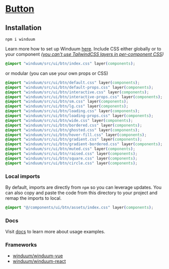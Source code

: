 # [Button](https://winduum.dev/docs/ui/button.html)

## Installation
```shell
npm i winduum
```
Learn more how to set up Winduum [here](https://winduum.dev/docs/).
Include CSS either globally or to your component _([you can't use TailwindCSS layers in per-component CSS](https://tailwindcss.com/docs/adding-custom-styles#layers-and-per-component-css))_

```css
@import "winduum/src/ui/btn/index.css" layer(components);
```

or modular (you can use your own props or CSS)

```css
@import "winduum/src/ui/btn/default.css" layer(components);
@import "winduum/src/ui/btn/default-props.css" layer(components);
@import "winduum/src/ui/btn/interactive.css" layer(components);
@import "winduum/src/ui/btn/interactive-props.css" layer(components);
@import "winduum/src/ui/btn/sm.css" layer(components);
@import "winduum/src/ui/btn/lg.css" layer(components);
@import "winduum/src/ui/btn/loading.css" layer(components);
@import "winduum/src/ui/btn/loading-props.css" layer(components);
@import "winduum/src/ui/btn/wide.css" layer(components);
@import "winduum/src/ui/btn/bordered.css" layer(components);
@import "winduum/src/ui/btn/ghosted.css" layer(components);
@import "winduum/src/ui/btn/hover-fill.css" layer(components);
@import "winduum/src/ui/btn/gradient.css" layer(components);
@import "winduum/src/ui/btn/gradient-bordered.css" layer(components);
@import "winduum/src/ui/btn/muted.css" layer(components);
@import "winduum/src/ui/btn/raised.css" layer(components);
@import "winduum/src/ui/btn/square.css" layer(components);
@import "winduum/src/ui/btn/circle.css" layer(components);
```


### Local imports
By default, imports are directly from `npm` so you can leverage updates.
You can also copy and paste the code from this directory to your project and remap the imports to local.

```css
@import "@/components/ui/btn/assets/index.css" layer(components);
```

### Docs
Visit [docs](https://winduum.dev/docs/ui/button.html) to learn more about usage examples.

### Frameworks
* [winduum/winduum-vue](https://github.com/winduum/winduum-vue/blob/main/src/ui/btn)
* [winduum/winduum-react](https://github.com/winduum/winduum-react/blob/main/src/ui/btn)
